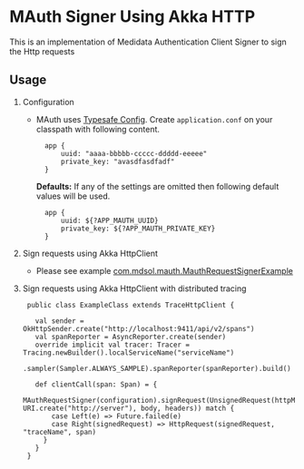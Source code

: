 # MAuth Signer Using Akka HTTP

This is an implementation of Medidata Authentication Client Signer to sign the Http requests

## Usage

1. Configuration  
    * MAuth uses [Typesafe Config](https://github.com/typesafehub/config).
      Create `application.conf` on your classpath with following content.
    
            app {
                uuid: "aaaa-bbbbb-ccccc-ddddd-eeeee"
                private_key: "avasdfasdfadf"
            }
      
        **Defaults:**
        If any of the settings are omitted then following default values will be used.
    
            app {
                uuid: ${?APP_MAUTH_UUID}
                private_key: ${?APP_MAUTH_PRIVATE_KEY}
            }
                            
2. Sign requests using Akka HttpClient

    * Please see example [com.mdsol.mauth.MauthRequestSignerExample](src/example/scala/com/mdsol/mauth/MauthRequestSignerExample.scala)

3. Sign requests using Akka HttpClient with distributed tracing

        public class ExampleClass extends TraceHttpClient {
        
          val sender = OkHttpSender.create("http://localhost:9411/api/v2/spans")
          val spanReporter = AsyncReporter.create(sender)
          override implicit val tracer: Tracer = Tracing.newBuilder().localServiceName("serviceName")
            .sampler(Sampler.ALWAYS_SAMPLE).spanReporter(spanReporter).build() 
          
          def clientCall(span: Span) = {
            MAuthRequestSigner(configuration).signRequest(UnsignedRequest(httpMethod, URI.create("http://server"), body, headers)) match {
              case Left(e) => Future.failed(e)
              case Right(signedRequest) => HttpRequest(signedRequest, "traceName", span)
            }
          }
        }
